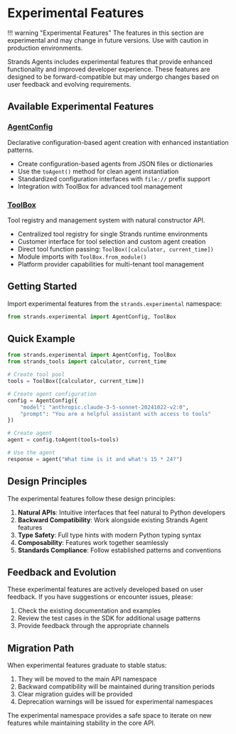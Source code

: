 # Experimental Features

!!! warning "Experimental Features"
    The features in this section are experimental and may change in future versions. Use with caution in production environments.

Strands Agents includes experimental features that provide enhanced functionality and improved developer experience. These features are designed to be forward-compatible but may undergo changes based on user feedback and evolving requirements.

## Available Experimental Features

### [AgentConfig](agent-config.md)
Declarative configuration-based agent creation with enhanced instantiation patterns.

- Create configuration-based agents from JSON files or dictionaries
- Use the `toAgent()` method for clean agent instantiation
- Standardized configuration interfaces with `file://` prefix support
- Integration with ToolBox for advanced tool management

### [ToolBox](tool-box.md)
Tool registry and management system with natural constructor API.

- Centralized tool registry for single Strands runtime environments
- Customer interface for tool selection and custom agent creation
- Direct tool function passing: `ToolBox([calculator, current_time])`
- Module imports with `ToolBox.from_module()`
- Platform provider capabilities for multi-tenant tool management

## Getting Started

Import experimental features from the `strands.experimental` namespace:

```python
from strands.experimental import AgentConfig, ToolBox
```

## Quick Example

```python
from strands.experimental import AgentConfig, ToolBox
from strands_tools import calculator, current_time

# Create tool pool
tools = ToolBox([calculator, current_time])

# Create agent configuration
config = AgentConfig({
    "model": "anthropic.claude-3-5-sonnet-20241022-v2:0",
    "prompt": "You are a helpful assistant with access to tools"
})

# Create agent
agent = config.toAgent(tools=tools)

# Use the agent
response = agent("What time is it and what's 15 * 24?")
```

## Design Principles

The experimental features follow these design principles:

1. **Natural APIs**: Intuitive interfaces that feel natural to Python developers
2. **Backward Compatibility**: Work alongside existing Strands Agent features
3. **Type Safety**: Full type hints with modern Python typing syntax
4. **Composability**: Features work together seamlessly
5. **Standards Compliance**: Follow established patterns and conventions

## Feedback and Evolution

These experimental features are actively developed based on user feedback. If you have suggestions or encounter issues, please:

1. Check the existing documentation and examples
2. Review the test cases in the SDK for additional usage patterns
3. Provide feedback through the appropriate channels

## Migration Path

When experimental features graduate to stable status:

1. They will be moved to the main API namespace
2. Backward compatibility will be maintained during transition periods
3. Clear migration guides will be provided
4. Deprecation warnings will be issued for experimental namespaces

The experimental namespace provides a safe space to iterate on new features while maintaining stability in the core API.
